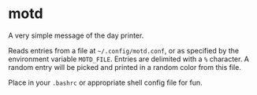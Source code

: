 # motd
A very simple message of the day printer.

Reads entries from a file at `~/.config/motd.conf`, or as specified by the
environment variable `MOTD_FILE`. Entries are delimited with a `%` character. A
random entry will be picked and printed in a random color from this file.

Place in your `.bashrc` or appropriate shell config file for fun.
